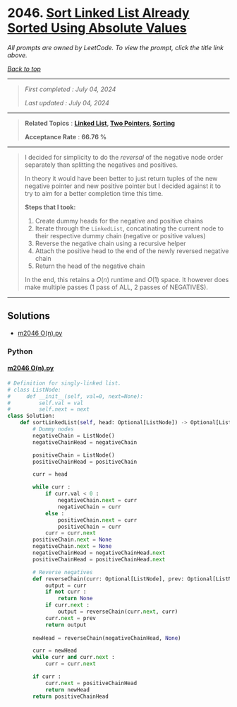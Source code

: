# 2046. [Sort Linked List Already Sorted Using Absolute Values](<https://leetcode.com/problems/sort-linked-list-already-sorted-using-absolute-values>)

*All prompts are owned by LeetCode. To view the prompt, click the title link above.*

*[Back to top](<../README.md>)*

------

> *First completed : July 04, 2024*
>
> *Last updated : July 04, 2024*

------

> **Related Topics** : **[Linked List](<by_topic/Linked List.md>), [Two Pointers](<by_topic/Two Pointers.md>), [Sorting](<by_topic/Sorting.md>)**
>
> **Acceptance Rate** : **66.76 %**

------

> I decided for simplicity to do the *reversal* of the negative node order 
> separately than splitting the negatives and positives.
> 
> In theory it would have been better to just return tuples of the new negative 
> pointer and new positive pointer but I decided against it to try to aim 
> for a better completion time this time.
> 
> **Steps that I took:**
> 1. Create dummy heads for the negative and positive chains
> 2. Iterate through the `LinkedList`, concatinating the current node to their respective dummy chain (negative or positive values)
> 3. Reverse the negative chain using a recursive helper
> 4. Attach the positive head to the end of the newly reversed negative chain
> 5. Return the head of the negative chain
> 
> In the end, this retains a $O(n)$ runtime and $O(1)$ space. It however does make multiple passes (1 pass of ALL, 2 passes of NEGATIVES).

------

## Solutions

- [m2046 O(n).py](<../my-submissions/m2046 O(n).py>)
### Python
#### [m2046 O(n).py](<../my-submissions/m2046 O(n).py>)
```Python
# Definition for singly-linked list.
# class ListNode:
#     def __init__(self, val=0, next=None):
#         self.val = val
#         self.next = next
class Solution:
    def sortLinkedList(self, head: Optional[ListNode]) -> Optional[ListNode]:
        # Dummy nodes
        negativeChain = ListNode()
        negativeChainHead = negativeChain

        positiveChain = ListNode()
        positiveChainHead = positiveChain

        curr = head

        while curr :
            if curr.val < 0 :
                negativeChain.next = curr
                negativeChain = curr
            else :
                positiveChain.next = curr
                positiveChain = curr
            curr = curr.next
        positiveChain.next = None
        negativeChain.next = None
        negativeChainHead = negativeChainHead.next
        positiveChainHead = positiveChainHead.next

        # Reverse negatives
        def reverseChain(curr: Optional[ListNode], prev: Optional[ListNode]) -> Optional[ListNode] : # return new head
            output = curr
            if not curr :
                return None
            if curr.next :
                output = reverseChain(curr.next, curr)
            curr.next = prev
            return output
        
        newHead = reverseChain(negativeChainHead, None)

        curr = newHead
        while curr and curr.next :
            curr = curr.next

        if curr :
            curr.next = positiveChainHead
            return newHead
        return positiveChainHead
```

